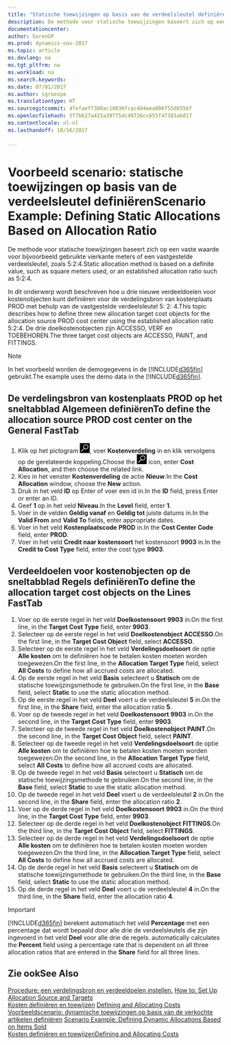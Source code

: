 ```yaml
---
title: "Statische toewijzingen op basis van de verdeelsleutel definiëren"
description: De methode voor statische toewijzingen baseert zich op een vaste waarde voor bijvoorbeeld gebruikte vierkante meters of een vastgestelde verdeelsleutel, zoals 5:2:4.
documentationcenter: 
author: SorenGP
ms.prod: dynamics-nav-2017
ms.topic: article
ms.devlang: na
ms.tgt_pltfrm: na
ms.workload: na
ms.search.keywords: 
ms.date: 07/01/2017
ms.author: sgroespe
ms.translationtype: HT
ms.sourcegitcommit: 4fefaef7380ac10836fcac404eea006f55d8556f
ms.openlocfilehash: 5f7b627a415a39775dc49726cc655f47383abd17
ms.contentlocale: nl-nl
ms.lasthandoff: 10/16/2017

---
```

# <a name="scenario-example-defining-static-allocations-based-on-allocation-ratio"></a><span data-ttu-id="48080-103">Voorbeeld scenario: statische toewijzingen op basis van de verdeelsleutel definiëren</span><span class="sxs-lookup"><span data-stu-id="48080-103">Scenario Example: Defining Static Allocations Based on Allocation Ratio</span></span>
<span data-ttu-id="48080-104">De methode voor statische toewijzingen baseert zich op een vaste waarde voor bijvoorbeeld gebruikte vierkante meters of een vastgestelde verdeelsleutel, zoals 5:2:4.</span><span class="sxs-lookup"><span data-stu-id="48080-104">Static allocation method is based on a definite value, such as square meters used, or an established allocation ratio such as 5:2:4.</span></span>  

<span data-ttu-id="48080-105">In dit onderwerp wordt beschreven hoe u drie nieuwe verdeeldoelen voor kostenobjecten kunt definiëren voor de verdelingsbron van kostenplaats PROD met behulp van de vastgestelde verdeelsleutel 5: 2: 4.</span><span class="sxs-lookup"><span data-stu-id="48080-105">This topic describes how to define three new allocation target cost objects for the allocation source PROD cost center using the established allocation ratio 5:2:4.</span></span> <span data-ttu-id="48080-106">De drie doelkostenobjecten zijn ACCESSO, VERF en TOEBEHOREN.</span><span class="sxs-lookup"><span data-stu-id="48080-106">The three target cost objects are ACCESSO, PAINT, and FITTINGS.</span></span>  

> [!NOTE]  
>  <span data-ttu-id="48080-107">In het voorbeeld worden de demogegevens in de [!INCLUDE[d365fin](includes/d365fin_md.md)] gebruikt.</span><span class="sxs-lookup"><span data-stu-id="48080-107">The example uses the demo data in the [!INCLUDE[d365fin](includes/d365fin_md.md)].</span></span>  

## <a name="to-define-the-allocation-source-prod-cost-center-on-the-general-fasttab"></a><span data-ttu-id="48080-108">De verdelingsbron van kostenplaats PROD op het sneltabblad Algemeen definiëren</span><span class="sxs-lookup"><span data-stu-id="48080-108">To define the allocation source PROD cost center on the General FastTab</span></span>  

1.  <span data-ttu-id="48080-109">Klik op het pictogram ![Zoeken naar pagina of rapport](media/ui-search/search_small.png "pictogram Zoeken naar pagina of rapport"), voer **Kostenverdeling** in en klik vervolgens op de gerelateerde koppeling.</span><span class="sxs-lookup"><span data-stu-id="48080-109">Choose the ![Search for Page or Report](media/ui-search/search_small.png "Search for Page or Report icon") icon, enter **Cost Allocation**, and then choose the related link.</span></span>  
2.  <span data-ttu-id="48080-110">Kies in het venster **Kostenverdeling** de actie **Nieuw**.</span><span class="sxs-lookup"><span data-stu-id="48080-110">In the **Cost Allocation** window, choose the **New** action.</span></span>  
3.  <span data-ttu-id="48080-111">Druk in het veld **ID** op Enter of voer een id in.</span><span class="sxs-lookup"><span data-stu-id="48080-111">In the **ID** field, press Enter or enter an ID.</span></span>  
4.  <span data-ttu-id="48080-112">Geef **1** op in het veld **Niveau**.</span><span class="sxs-lookup"><span data-stu-id="48080-112">In the **Level** field, enter **1**.</span></span>  
5.  <span data-ttu-id="48080-113">Voer in de velden **Geldig vanaf** en **Geldig tot** juiste datums in.</span><span class="sxs-lookup"><span data-stu-id="48080-113">In the **Valid From** and **Valid To** fields, enter appropriate dates.</span></span>  
6.  <span data-ttu-id="48080-114">Voer in het veld **Kostenplaatscode** **PROD** in.</span><span class="sxs-lookup"><span data-stu-id="48080-114">In the **Cost Center Code** field, enter **PROD**.</span></span>  
7.  <span data-ttu-id="48080-115">Voer in het veld **Credit naar kostensoort** het kostensoort **9903** in.</span><span class="sxs-lookup"><span data-stu-id="48080-115">In the **Credit to Cost Type** field, enter the cost type **9903**.</span></span>  

## <a name="to-define-the-allocation-target-cost-objects-on-the-lines-fasttab"></a><span data-ttu-id="48080-116">Verdeeldoelen voor kostenobjecten op de sneltabblad Regels definiëren</span><span class="sxs-lookup"><span data-stu-id="48080-116">To define the allocation target cost objects on the Lines FastTab</span></span>  

1.  <span data-ttu-id="48080-117">Voer op de eerste regel in het veld **Doelkostensoort** **9903** in.</span><span class="sxs-lookup"><span data-stu-id="48080-117">On the first line, in the **Target Cost Type** field, enter **9903**.</span></span>  
2.  <span data-ttu-id="48080-118">Selecteer op de eerste regel in het veld **Doelkostenobject** **ACCESSO**.</span><span class="sxs-lookup"><span data-stu-id="48080-118">On the first line, in the **Target Cost Object** field, select **ACCESSO**.</span></span>  
3.  <span data-ttu-id="48080-119">Selecteer op de eerste regel in het veld **Verdelingsdoelsoort** de optie **Alle kosten** om te definiëren hoe te betalen kosten moeten worden toegewezen.</span><span class="sxs-lookup"><span data-stu-id="48080-119">On the first line, in the **Allocation Target Type** field, select **All Costs** to define how all accrued costs are allocated.</span></span>  
4.  <span data-ttu-id="48080-120">Op de eerste regel in het veld **Basis** selecteert u **Statisch** om de statische toewijzingsmethode te gebruiken.</span><span class="sxs-lookup"><span data-stu-id="48080-120">On the first line, in the **Base** field, select **Static** to use the static allocation method.</span></span>  
5.  <span data-ttu-id="48080-121">Op de eerste regel in het veld **Deel** voert u de verdeelsleutel **5** in.</span><span class="sxs-lookup"><span data-stu-id="48080-121">On the first line, in the **Share** field, enter the allocation ratio **5**.</span></span>  
6.  <span data-ttu-id="48080-122">Voer op de tweede regel in het veld **Doelkostensoort** **9903** in.</span><span class="sxs-lookup"><span data-stu-id="48080-122">On the second line, in the **Target Cost Type** field, enter **9903**.</span></span>  
7.  <span data-ttu-id="48080-123">Selecteer op de tweede regel in het veld **Doelkostenobject** **PAINT**.</span><span class="sxs-lookup"><span data-stu-id="48080-123">On the second line, in the **Target Cost Object** field, select **PAINT**.</span></span>  
8.  <span data-ttu-id="48080-124">Selecteer op de tweede regel in het veld **Verdelingsdoelsoort** de optie **Alle kosten** om te definiëren hoe te betalen kosten moeten worden toegewezen.</span><span class="sxs-lookup"><span data-stu-id="48080-124">On the second line, in the **Allocation Target Type** field, select **All Costs** to define how all accrued costs are allocated.</span></span>  
9. <span data-ttu-id="48080-125">Op de tweede regel in het veld **Basis** selecteert u **Statisch** om de statische toewijzingsmethode te gebruiken.</span><span class="sxs-lookup"><span data-stu-id="48080-125">On the second line, in the **Base** field, select **Static** to use the static allocation method.</span></span>  
10. <span data-ttu-id="48080-126">Op de tweede regel in het veld **Deel** voert u de verdeelsleutel **2** in.</span><span class="sxs-lookup"><span data-stu-id="48080-126">On the second line, in the **Share** field, enter the allocation ratio **2**.</span></span>  
11. <span data-ttu-id="48080-127">Voer op de derde regel in het veld **Doelkostensoort** **9903** in.</span><span class="sxs-lookup"><span data-stu-id="48080-127">On the third line, in the **Target Cost Type** field, enter **9903**.</span></span>  
12. <span data-ttu-id="48080-128">Selecteer op de derde regel in het veld **Doelkostenobject** **FITTINGS**.</span><span class="sxs-lookup"><span data-stu-id="48080-128">On the third line, in the **Target Cost Object** field, select **FITTINGS**.</span></span>  
13. <span data-ttu-id="48080-129">Selecteer op de derde regel in het veld **Verdelingsdoelsoort** de optie **Alle kosten** om te definiëren hoe te betalen kosten moeten worden toegewezen.</span><span class="sxs-lookup"><span data-stu-id="48080-129">On the third line, in the **Allocation Target Type** field, select **All Costs** to define how all accrued costs are allocated.</span></span>  
14. <span data-ttu-id="48080-130">Op de derde regel in het veld **Basis** selecteert u **Statisch** om de statische toewijzingsmethode te gebruiken.</span><span class="sxs-lookup"><span data-stu-id="48080-130">On the third line, in the **Base** field, select **Static** to use the static allocation method.</span></span>  
15. <span data-ttu-id="48080-131">Op de derde regel in het veld **Deel** voert u de verdeelsleutel **4** in.</span><span class="sxs-lookup"><span data-stu-id="48080-131">On the third line, in the **Share** field, enter the allocation ratio **4**.</span></span>  

> [!IMPORTANT]  
>  [!INCLUDE[d365fin](includes/d365fin_md.md)]<span data-ttu-id="48080-132"> berekent automatisch het veld **Percentage** met een percentage dat wordt bepaald door alle drie de verdeelsleutels die zijn ingevoerd in het veld **Deel** voor alle drie de regels.</span><span class="sxs-lookup"><span data-stu-id="48080-132"> automatically calculates the **Percent** field using a percentage rate that is dependent on all three allocation ratios that are entered in the **Share** field for all three lines.</span></span>  

## <a name="see-also"></a><span data-ttu-id="48080-133">Zie ook</span><span class="sxs-lookup"><span data-stu-id="48080-133">See Also</span></span>  
<span data-ttu-id="48080-134">[Procedure: een verdelingsbron en verdeeldoelen instellen.](finance-how-to-set-up-allocation-source-and-targets.md) </span><span class="sxs-lookup"><span data-stu-id="48080-134">[How to: Set Up Allocation Source and Targets](finance-how-to-set-up-allocation-source-and-targets.md) </span></span>  
<span data-ttu-id="48080-135">[Kosten definiëren en toewijzen](finance-define-and-allocate-costs.md) </span><span class="sxs-lookup"><span data-stu-id="48080-135">[Defining and Allocating Costs](finance-define-and-allocate-costs.md) </span></span>  
<span data-ttu-id="48080-136">[Voorbeeldscenario: dynamische toewijzingen op basis van de verkochte artikelen definiëren](finance-scenario-example-defining-dynamic-allocations-based-on-items-sold.md) </span><span class="sxs-lookup"><span data-stu-id="48080-136">[Scenario Example: Defining Dynamic Allocations Based on Items Sold](finance-scenario-example-defining-dynamic-allocations-based-on-items-sold.md) </span></span>  
[<span data-ttu-id="48080-137">Kosten definiëren en toewijzen</span><span class="sxs-lookup"><span data-stu-id="48080-137">Defining and Allocating Costs</span></span>](finance-define-and-allocate-costs.md)

